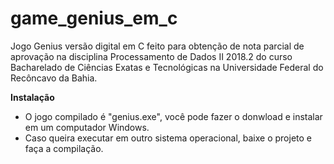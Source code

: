 # game_genius_em_c
Jogo Genius versão digital em C feito para obtenção de nota parcial de aprovação na disciplina Processamento de Dados II 2018.2 do curso Bacharelado de Ciências Exatas e Tecnológicas na Universidade Federal do Recôncavo da Bahia.

**Instalação**
  - O jogo compilado é "genius.exe", você pode fazer o donwload e instalar em um computador Windows.
  - Caso queira executar em outro sistema operacional, baixe o projeto e faça a compilação.

